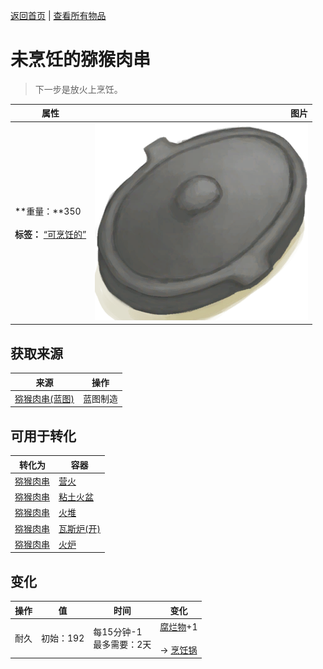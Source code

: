 [返回首页](index.md)   |  [查看所有物品](object.md)
# 未烹饪的猕猴肉串  
> 下一步是放火上烹饪。  
  
  属性  |   图片   
 ----  |  ----:   
 **重量：**350<br><br>**标签：**	[“可烹饪的”](tag_Cookable.md)  |  ![](Sprite/CookingPotClosed.png)   
  
## 获取来源  
来源  |  操作  
----  |  ----  
[猕猴肉串(蓝图)](Bp_MacaqueSkewers.md)  |  蓝图制造  
## 可用于转化  
转化为  |  容器  
----  |  ----  
[猕猴肉串](MacaqueSkewers.md)  |  [营火](Campfire.md)  
[猕猴肉串](MacaqueSkewers.md)  |  [粘土火盆](ClayFirePit.md)  
[猕猴肉串](MacaqueSkewers.md)  |  [火堆](Fire.md)  
[猕猴肉串](MacaqueSkewers.md)  |  [瓦斯炉(开)](GasCookerOn.md)  
[猕猴肉串](MacaqueSkewers.md)  |  [火炉](Stove.md)  
## 变化  
操作  |  值  |  时间  |  变化  
----  |  ----  |  ----  |  ----  
耐久  |  初始：192  |  每15分钟-1<br>最多需要：2天  |  [腐烂物](RottenRemains.md)+1 <br><br>→ [烹饪锅](CookingPot.md)  
